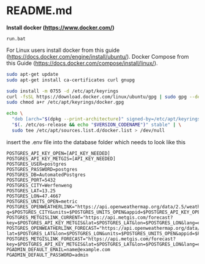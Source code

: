 # README.md

**Install docker (https://www.docker.com/)**
```batch
run.bat
```
For Linux users install docker from this guide (https://docs.docker.com/engine/install/ubuntu/).
Docker Compose from this Guide (https://docs.docker.com/compose/install/linux/).

```bash
sudo apt-get update
sudo apt-get install ca-certificates curl gnupg
```

```bash
sudo install -m 0755 -d /etc/apt/keyrings
curl -fsSL https://download.docker.com/linux/ubuntu/gpg | sudo gpg --dearmor -o /etc/apt/keyrings/docker.gpg
sudo chmod a+r /etc/apt/keyrings/docker.gpg
```

```bash
echo \
  "deb [arch="$(dpkg --print-architecture)" signed-by=/etc/apt/keyrings/docker.gpg] https://download.docker.com/linux/ubuntu \
  "$(. /etc/os-release && echo "$VERSION_CODENAME")" stable" | \
  sudo tee /etc/apt/sources.list.d/docker.list > /dev/null
```

insert the .env file into the database folder which needs to look like this
```batch
POSTGRES_API_KEY_OPEN=[API_KEY_NEEDED]
POSTGRES_API_KEY_METGIS=[API_KEY_NEEDED]
POSTGRES_USER=postgres
POSTGRES_PASSWORD=postgres
POSTGRES_DB=AutomatedPostgres
POSTGRES_PORT=5432
POSTGRES_CITY=Werfenweng
POSTGRES_LAT=13.25
POSTGRES_LON=47.4667
POSTGRES_UNITS_OPEN=metric
POSTGRES_OPENWEATHERLINK="https://api.openweathermap.org/data/2.5/weather?q=$POSTGRES_CITY&units=$POSTGRES_UNITS_OPEN&appid=$POSTGRES_API_KEY_OPEN"
POSTGRES_METGISLINK_CURRENT="https://api.metgis.com/forecast?key=$POSTGRES_API_KEY_METGIS&lat=$POSTGRES_LAT&lon=$POSTGRES_LON&lang=en&v=current"
POSTGRES_OPENWEATHERLINK_FORECAST="https://api.openweathermap.org/data/2.5/forecast?lat=$POSTGRES_LAT&lon=$POSTGRES_LON&units=$POSTGRES_UNITS_OPEN&appid=$POSTGRES_API_KEY_OPEN"
POSTGRES_METGISLINK_FORECAST="https://api.metgis.com/forecast?key=$POSTGRES_API_KEY_METGIS&lat=$POSTGRES_LAT&lon=$POSTGRES_LON&lang=en&v=smart"
PGADMIN_DEFAULT_EMAIL=name@example.com
PGADMIN_DEFAULT_PASSWORD=admin
```